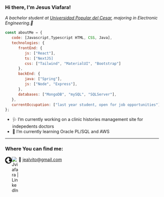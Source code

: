 ### Hi there, I'm Jesus Viafara!

<p><em>A bachelor student at <a href="https://hogent.be">Universidad Popular del Cesar</a>, majoring in Electronic Engineering.📡</br>
</em></p>


```javascript
const aboutMe = {
   code: [Javascript,Typescript HTML, CSS, Java],
   technologies: {
      frontEnd: {
         js: ["React"],
         ts: ["NextJS]
         css: ["Tailwind", "MaterialUI", "Bootstrap"]
      },
      backEnd: {
         java: ["Spring"],
         js: ["Node", "Express"],
      },
      databases: ["MongoDB", "mySQL", "SQLServer"],
   },
   currentOccupation: ["last year student, open for job opportunities"],
};
```

- 🩺 I’m currently working on a clinic histories management site for indepedents doctors 
- 🌱 I’m currently learning Oracle PL/SQL and AWS

---
### Where You can find me:

[<img align="left" alt="Jviafara" width="22px" src="https://raw.githubusercontent.com/iconic/open-iconic/master/svg/globe.svg" />][website]
[<img align="left" alt="Jviafara | LinkedIn" width="22px" src="https://cdn.jsdelivr.net/npm/simple-icons@v3/icons/linkedin.svg" />][linkedin]
📧 jealvito@gmail.com




[website]: https://jesusviafara.netlify.app/
[linkedin]: https://www.linkedin.com/in/sourav-dey/](https://www.linkedin.com/in/jes%C3%BAs-viafara-8019b8245/)https://www.linkedin.com/in/jes%C3%BAs-viafara-8019b8245/
